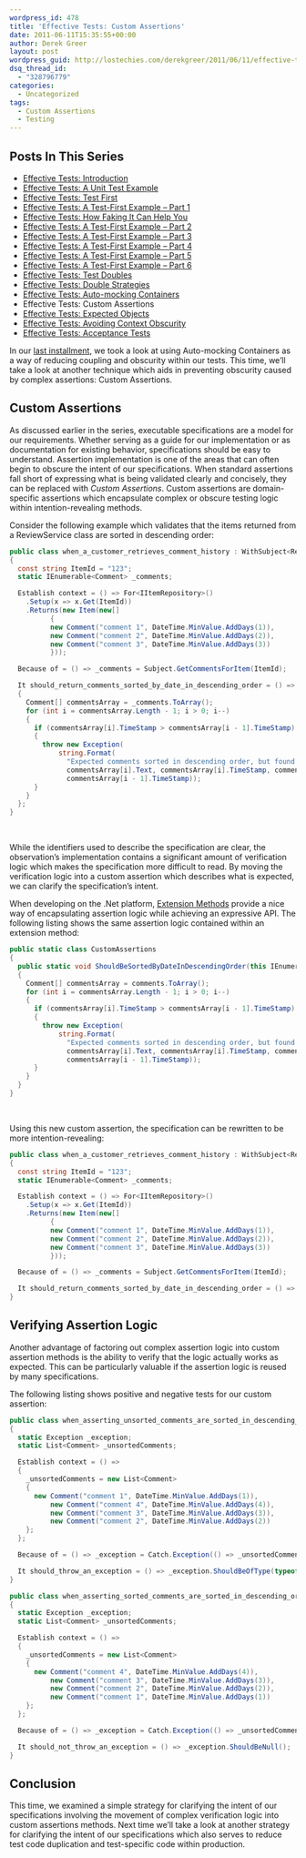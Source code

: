 ```yaml
---
wordpress_id: 478
title: 'Effective Tests: Custom Assertions'
date: 2011-06-11T15:35:55+00:00
author: Derek Greer
layout: post
wordpress_guid: http://lostechies.com/derekgreer/2011/06/11/effective-tests-custom-assertions/
dsq_thread_id:
  - "328796779"
categories:
  - Uncategorized
tags:
  - Custom Assertions
  - Testing
---
```

## Posts In This Series

<div>
  <ul>
    <li>
      <a href="/derekgreer/2011/03/07/effective-tests-introduction/">Effective Tests: Introduction</a>
    </li>
    <li>
      <a href="/derekgreer/2011/03/14/effective-tests-a-unit-test-example/">Effective Tests: A Unit Test Example</a>
    </li>
    <li>
      <a href="/derekgreer/2011/03/21/effective-tests-test-first/">Effective Tests: Test First</a>
    </li>
    <li>
      <a href="/derekgreer/2011/03/28/effective-tests-a-test-first-example-part-1/">Effective Tests: A Test-First Example – Part 1</a>
    </li>
    <li>
      <a href="/derekgreer/2011/03/29/effective-tests-how-faking-it-can-help-you/">Effective Tests: How Faking It Can Help You</a>
    </li>
    <li>
      <a href="/derekgreer/2011/04/04/effective-tests-a-test-first-example-part-2/">Effective Tests: A Test-First Example – Part 2</a>
    </li>
    <li>
      <a href="/derekgreer/2011/04/11/effective-tests-a-test-first-example-part-3/">Effective Tests: A Test-First Example – Part 3</a>
    </li>
    <li>
      <a href="/derekgreer/2011/04/24/effective-tests-a-test-first-example-part-4/">Effective Tests: A Test-First Example – Part 4</a>
    </li>
    <li>
      <a href="/derekgreer/2011/05/01/effective-tests-a-test-first-example-part-5/">Effective Tests: A Test-First Example – Part 5</a>
    </li>
    <li>
      <a href="/derekgreer/2011/05/12/effective-tests-a-test-first-example-part-6/">Effective Tests: A Test-First Example – Part 6</a>
    </li>
    <li>
      <a href="/derekgreer/2011/05/15/effective-tests-test-doubles/">Effective Tests: Test Doubles</a>
    </li>
    <li>
      <a href="/derekgreer/2011/05/26/effective-tests-double-strategies/">Effective Tests: Double Strategies</a>
    </li>
    <li>
      <a href="/derekgreer/2011/05/31/effective-tests-auto-mocking-containers/">Effective Tests: Auto-mocking Containers</a>
    </li>
    <li>
      Effective Tests: Custom Assertions
    </li>
    <li>
      <a href="/derekgreer/2011/06/24/effective-tests-expected-objects/">Effective Tests: Expected Objects</a>
    </li>
    <li>
      <a href="/derekgreer/2011/07/19/effective-tests-avoiding-context-obscurity/">Effective Tests: Avoiding Context Obscurity</a>
    </li>
    <li>
      <a href="/derekgreer/2011/09/05/effective-tests-acceptance-tests/">Effective Tests: Acceptance Tests</a>
    </li>
  </ul>
</div>

In our [last installment](/derekgreer/2011/05/31/effective-tests-auto-mocking-containers/), we took a look at using Auto-mocking Containers as a way of reducing coupling and obscurity within our tests. This time, we’ll take a look at another technique which aids in preventing obscurity caused by complex assertions: Custom Assertions.

## Custom Assertions

As discussed earlier in the series, executable specifications are a model for our requirements. Whether serving as a guide for our implementation or as documentation for existing behavior, specifications should be easy to understand. Assertion implementation is one of the areas that can often begin to obscure the intent of our specifications. When standard assertions fall short of expressing what is being validated clearly and concisely, they can be replaced with _Custom Assertions_. Custom assertions are domain-specific assertions which encapsulate complex or obscure testing logic within intention-revealing methods.

Consider the following example which validates that the items returned from a ReviewService class are sorted in descending order:

```csharp
public class when_a_customer_retrieves_comment_history : WithSubject<ReviewService>
{
  const string ItemId = "123";
  static IEnumerable<Comment> _comments;

  Establish context = () => For<IItemRepository>()
    .Setup(x => x.Get(ItemId))
    .Returns(new Item(new[]
          {
          new Comment("comment 1", DateTime.MinValue.AddDays(1)),
          new Comment("comment 2", DateTime.MinValue.AddDays(2)),
          new Comment("comment 3", DateTime.MinValue.AddDays(3))
          }));

  Because of = () => _comments = Subject.GetCommentsForItem(ItemId);

  It should_return_comments_sorted_by_date_in_descending_order = () =>
  {
    Comment[] commentsArray = _comments.ToArray();
    for (int i = commentsArray.Length - 1; i > 0; i--)
    {
      if (commentsArray[i].TimeStamp > commentsArray[i - 1].TimeStamp)
      {
        throw new Exception(
            string.Format(
              "Expected comments sorted in descending order, but found comment \'{0}\' on {1} after \'{2}\' on {3}",
              commentsArray[i].Text, commentsArray[i].TimeStamp, commentsArray[i - 1].Text,
              commentsArray[i - 1].TimeStamp));
      }
    }
  };
}
```

&#160;

While the identifiers used to describe the specification are clear, the observation’s implementation contains a significant amount of verification logic which makes the specification more difficult to read. By moving the verification logic into a custom assertion which describes what is expected, we can clarify the specification&#8217;s intent.

When developing on the .Net platform, [Extension Methods](http://en.wikipedia.org/wiki/Extension_method) provide a nice way of encapsulating assertion logic while achieving an expressive API. The following listing shows the same assertion logic contained within an extension method:

```csharp
public static class CustomAssertions
{
  public static void ShouldBeSortedByDateInDescendingOrder(this IEnumerable<Comment> comments)
  {
    Comment[] commentsArray = comments.ToArray();
    for (int i = commentsArray.Length - 1; i > 0; i--)
    {
      if (commentsArray[i].TimeStamp > commentsArray[i - 1].TimeStamp)
      {
        throw new Exception(
            string.Format(
              "Expected comments sorted in descending order, but found comment \'{0}\' on {1} after \'{2}\' on {3}",
              commentsArray[i].Text, commentsArray[i].TimeStamp, commentsArray[i - 1].Text,
              commentsArray[i - 1].TimeStamp));
      }
    }
  }
}
```

&#160;

Using this new custom assertion, the specification can be rewritten to be more intention-revealing:

```csharp
public class when_a_customer_retrieves_comment_history : WithSubject<ReviewService>
{
  const string ItemId = "123";
  static IEnumerable<Comment> _comments;

  Establish context = () => For<IItemRepository>()
    .Setup(x => x.Get(ItemId))
    .Returns(new Item(new[]
          {
          new Comment("comment 1", DateTime.MinValue.AddDays(1)),
          new Comment("comment 2", DateTime.MinValue.AddDays(2)),
          new Comment("comment 3", DateTime.MinValue.AddDays(3))
          }));

  Because of = () => _comments = Subject.GetCommentsForItem(ItemId);

  It should_return_comments_sorted_by_date_in_descending_order = () => _comments.ShouldBeSortedByDateInDescendingOrder();
}
```

## Verifying Assertion Logic

Another advantage of factoring out complex assertion logic into custom assertion methods is the ability to verify that the logic actually works as expected. This can be particularly valuable if the assertion logic is reused by many specifications.

The following listing shows positive and negative tests for our custom assertion:

```csharp
public class when_asserting_unsorted_comments_are_sorted_in_descending_order
{
  static Exception _exception;
  static List<Comment> _unsortedComments;

  Establish context = () =>
  {
    _unsortedComments = new List<Comment>
    {
      new Comment("comment 1", DateTime.MinValue.AddDays(1)),
          new Comment("comment 4", DateTime.MinValue.AddDays(4)),
          new Comment("comment 3", DateTime.MinValue.AddDays(3)),
          new Comment("comment 2", DateTime.MinValue.AddDays(2))
    };
  };

  Because of = () => _exception = Catch.Exception(() => _unsortedComments.ShouldBeSortedByDateInDescendingOrder());

  It should_throw_an_exception = () => _exception.ShouldBeOfType(typeof(Exception));
}

public class when_asserting_sorted_comments_are_sorted_in_descending_order
{
  static Exception _exception;
  static List<Comment> _unsortedComments;

  Establish context = () =>
  {
    _unsortedComments = new List<Comment>
    {
      new Comment("comment 4", DateTime.MinValue.AddDays(4)),
          new Comment("comment 3", DateTime.MinValue.AddDays(3)),
          new Comment("comment 2", DateTime.MinValue.AddDays(2)),
          new Comment("comment 1", DateTime.MinValue.AddDays(1))
    };
  };

  Because of = () => _exception = Catch.Exception(() => _unsortedComments.ShouldBeSortedByDateInDescendingOrder());

  It should_not_throw_an_exception = () => _exception.ShouldBeNull();
}
```

## Conclusion

This time, we examined a simple strategy for clarifying the intent of our specifications involving the movement of complex verification logic into custom assertions methods. Next time we’ll take a look at another strategy for clarifying the intent of our specifications which also serves to reduce test code duplication and test-specific code within production.
